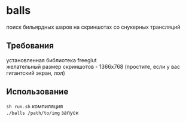 # balls
поиск бильярдных шаров на скриншотах со снукерных трансляций

## Требования

установленная библиотека freeglut  
желательный размер скриншотов - 1366x768 (простите, если у вас гигантский экран, лол)

## Использование

``sh run.sh`` компиляция  
``./balls /path/to/img`` запуск
